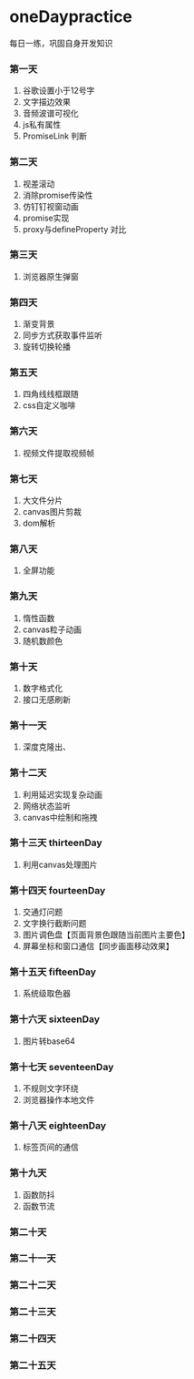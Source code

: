 # oneDaypractice
每日一练，巩固自身开发知识

### 第一天
1. 谷歌设置小于12号字
2. 文字描边效果
3. 音频波谱可视化
4. js私有属性
5. PromiseLink 判断

### 第二天
1. 视差滚动
2. 消除promise传染性
3. 仿钉钉视窗动画
4. promise实现
5. proxy与defineProperty 对比

### 第三天
1. 浏览器原生弹窗

### 第四天
1. 渐变背景
2. 同步方式获取事件监听
3. 旋转切换轮播

### 第五天
1. 四角线线框跟随
2. css自定义咖啡

### 第六天
1. 视频文件提取视频帧

### 第七天
1. 大文件分片
2. canvas图片剪裁
3. dom解析

### 第八天
1. 全屏功能

### 第九天
1. 惰性函数
2. canvas粒子动画
3. 随机数颜色

### 第十天
1. 数字格式化
2. 接口无感刷新

### 第十一天
1. 深度克隆出、

### 第十二天
1. 利用延迟实现复杂动画
2. 网络状态监听
3. canvas中绘制和拖拽

### 第十三天  thirteenDay
1. 利用canvas处理图片

### 第十四天 fourteenDay
1. 交通灯问题
2. 文字换行截断问题
3. 图片调色盘【页面背景色跟随当前图片主要色】
4. 屏幕坐标和窗口通信【同步画面移动效果】

### 第十五天 fifteenDay
1. 系统级取色器

### 第十六天 sixteenDay
1. 图片转base64

### 第十七天 seventeenDay
1. 不规则文字环绕
2. 浏览器操作本地文件

### 第十八天 eighteenDay
1. 标签页间的通信

### 第十九天
1. 函数防抖
2. 函数节流

### 第二十天

### 第二十一天

### 第二十二天

### 第二十三天

### 第二十四天

### 第二十五天